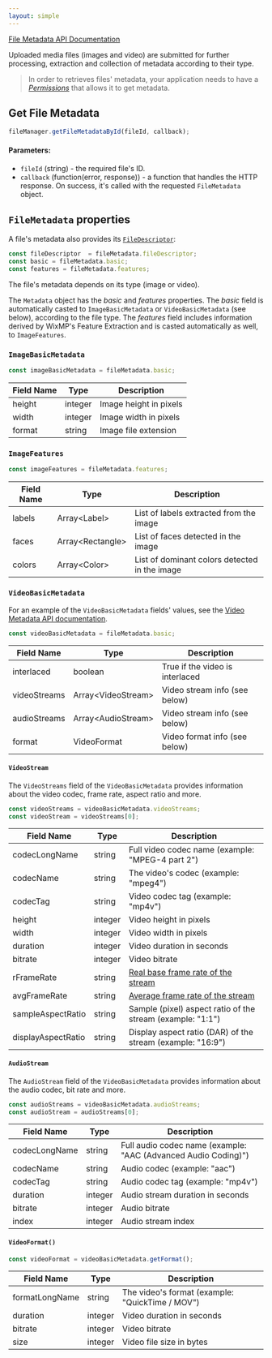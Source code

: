 ```yaml
---
layout: simple
---
```


[File Metadata API Documentation](https://support.wixmp.com/en/article/file-metadata)

Uploaded media files (images and video) are submitted for further processing, extraction and collection of metadata according to their type. 

> In order to retrieves files' metadata, your application needs to have a _[Permissions](https://support.wixmp.com/en/article/file-metadata#relevant-permission-settings)_
 that allows it to get metadata.

## Get File Metadata

```javascript
fileManager.getFileMetadataById(fileId, callback);
```
#### Parameters: 
- `fileId` (string) - the required file's ID.
- `callback` (function(error, response)) - a function that handles the HTTP response. On success, it's called with
the requested `FileMetadata` object.

## `FileMetadata` properties
A file's metadata also provides its [`FileDescriptor`](/file-Management#filedescriptor): 
```javascript
const fileDescriptor  = fileMetadata.fileDescriptor;
const basic = fileMetadata.basic;
const features = fileMetadata.features;
```
The file's metadata depends on its type (image or video).   
 
The `Metadata` object has the _basic_ and _features_ properties. The _basic_ field is automatically casted to `ImageBasicMetadata` or
 `VideoBasicMetadata` (see below), according to the file type.
The _features_ field includes information derived by WixMP's Feature Extraction and is casted automatically as well, to
 `ImageFeatures`. 



### `ImageBasicMetadata`
```javascript
const imageBasicMetadata = fileMetadata.basic;
```

| Field Name | Type      | Description            |
|------------|-----------| -----------------------|
| height     | integer   | Image height in pixels |
| width      | integer   | Image width in pixels  |
| format     | string    | Image file extension   |

### `ImageFeatures`
```javascript
const imageFeatures = fileMetadata.features;
```

| Field Name | Type              | Description                                     |
|------------|-------------------| ------------------------------------------------|
| labels     | Array\<Label>     | List of labels extracted from the image         |
| faces      | Array\<Rectangle> | List of faces detected in the image             |
| colors     | Array\<Color>     | List of dominant colors detected in the image   |


### `VideoBasicMetadata`
For an example of the `VideoBasicMetadata` fields' values, see the [Video Metadata API documentation](https://support.wixmp.com/en/article/file-metadata#video-metadata).

```javascript
const videoBasicMetadata = fileMetadata.basic;
```

| Field Name   | Type                | Description                     |
|--------------|---------------------| --------------------------------|
| interlaced   | boolean             | True if the video is interlaced |
| videoStreams | Array\<VideoStream> | Video stream info (see below)   |
| audioStreams | Array\<AudioStream> | Video stream info (see below)   |
| format       | VideoFormat         | Video format info (see below)   |


#### `VideoStream`

The `VideoStreams` field of the `VideoBasicMetadata` provides information about the video codec, frame rate, aspect ratio and more. 
```javascript
const videoStreams = videoBasicMetadata.videoStreams;
const videoStream = videoStreams[0];
```

| Field Name  | Type       | Description |
|-------------|------------| ------------|
| codecLongName | string    | Full video codec name (example: "MPEG-4 part 2") |
| codecName   | string     | The video's codec (example: "mpeg4") |
| codecTag    | string    | Video codec tag (example: "mp4v") |
| height      | integer    | Video height in pixels    |
| width       | integer    | Video width in pixels     |
| duration    | integer    | Video duration in seconds |
| bitrate     | integer    | Video bitrate             |
| rFrameRate  | string     | [Real base frame rate of the stream](https://ffmpeg.org/doxygen/2.7/structAVStream.html#ad63fb11cc1415e278e09ddc676e8a1ad)|
| avgFrameRate| string     | [Average frame rate of the stream](https://ffmpeg.org/doxygen/2.7/structAVStream.html#a946e1e9b89eeeae4cab8a833b482c1ad)|
| sampleAspectRatio| string| Sample (pixel) aspect ratio of the stream (example: "1:1")|
| displayAspectRatio| string| Display aspect ratio (DAR) of the stream (example: "16:9")|



#### `AudioStream`

The `AudioStream` field of the `VideoBasicMetadata` provides information about the audio codec, bit rate and more. 

```javascript
const audioStreams = videoBasicMetadata.audioStreams;
const audioStream = audioStreams[0];
```

| Field Name    | Type      | Description |
|---------------|-----------| ------------|
| codecLongName | string    | Full audio codec name (example: "AAC (Advanced Audio Coding)") |
| codecName     | string    | Audio codec (example: "aac") |
| codecTag      | string    | Audio codec tag (example: "mp4v") |
| duration      | integer   | Audio stream duration in seconds |
| bitrate       | integer   | Audio bitrate             |
| index         | integer   | Audio stream index        |


#### `VideoFormat()`
```javascript
const videoFormat = videoBasicMetadata.getFormat();
```

| Field Name     | Type      | Description |
|----------------|-----------| ------------|
| formatLongName | string    | The video's format (example: "QuickTime / MOV") |
| duration       | integer   | Video duration in seconds |
| bitrate        | integer   | Video bitrate             |
| size           | integer   | Video file size in bytes  |

